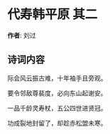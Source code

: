 # 代寿韩平原  其二

**作者**: 刘过

## 诗词内容

际会风云振古难，十年袖手且旁观。

要令邻敌尊裴度，必向东山起谢安。

一品千龄灵寿杖，五公四世进贤冠。

功成裂地封留了，却趁赤松盟未寒。

